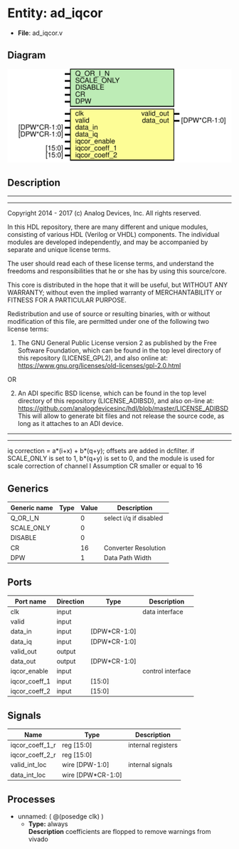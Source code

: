 # Entity: ad_iqcor

- **File**: ad_iqcor.v
## Diagram

![Diagram](ad_iqcor.svg "Diagram")
## Description

 ***************************************************************************
 ***************************************************************************
 Copyright 2014 - 2017 (c) Analog Devices, Inc. All rights reserved.

 In this HDL repository, there are many different and unique modules, consisting
 of various HDL (Verilog or VHDL) components. The individual modules are
 developed independently, and may be accompanied by separate and unique license
 terms.

 The user should read each of these license terms, and understand the
 freedoms and responsibilities that he or she has by using this source/core.

 This core is distributed in the hope that it will be useful, but WITHOUT ANY
 WARRANTY; without even the implied warranty of MERCHANTABILITY or FITNESS FOR
 A PARTICULAR PURPOSE.

 Redistribution and use of source or resulting binaries, with or without modification
 of this file, are permitted under one of the following two license terms:

   1. The GNU General Public License version 2 as published by the
      Free Software Foundation, which can be found in the top level directory
      of this repository (LICENSE_GPL2), and also online at:
      <https://www.gnu.org/licenses/old-licenses/gpl-2.0.html>

 OR

   2. An ADI specific BSD license, which can be found in the top level directory
      of this repository (LICENSE_ADIBSD), and also on-line at:
      https://github.com/analogdevicesinc/hdl/blob/master/LICENSE_ADIBSD
      This will allow to generate bit files and not release the source code,
      as long as it attaches to an ADI device.

 ***************************************************************************
 ***************************************************************************
 iq correction = a*(i+x) + b*(q+y); offsets are added in dcfilter.
 if SCALE_ONLY is set to 1, b*(q+y) is set to 0, and the module is used for
 scale correction of channel I
 Assumption CR smaller or equal to 16

## Generics

| Generic name | Type | Value | Description              |
| ------------ | ---- | ----- | ------------------------ |
| Q_OR_I_N     |      | 0     |  select i/q if disabled  |
| SCALE_ONLY   |      | 0     |                          |
| DISABLE      |      | 0     |                          |
| CR           |      | 16    |  Converter Resolution    |
| DPW          |      | 1     |  Data Path Width         |
## Ports

| Port name     | Direction | Type         | Description        |
| ------------- | --------- | ------------ | ------------------ |
| clk           | input     |              |  data interface    |
| valid         | input     |              |                    |
| data_in       | input     | [DPW*CR-1:0] |                    |
| data_iq       | input     | [DPW*CR-1:0] |                    |
| valid_out     | output    |              |                    |
| data_out      | output    | [DPW*CR-1:0] |                    |
| iqcor_enable  | input     |              |  control interface |
| iqcor_coeff_1 | input     | [15:0]       |                    |
| iqcor_coeff_2 | input     | [15:0]       |                    |
## Signals

| Name            | Type              | Description          |
| --------------- | ----------------- | -------------------- |
| iqcor_coeff_1_r | reg     [15:0]    |  internal registers  |
| iqcor_coeff_2_r | reg     [15:0]    |                      |
| valid_int_loc   | wire [DPW-1:0]    |  internal signals    |
| data_int_loc    | wire [DPW*CR-1:0] |                      |
## Processes
- unnamed: ( @(posedge clk) )
  - **Type:** always
</br>**Description**
 coefficients are flopped to remove warnings from vivado 

